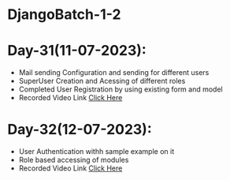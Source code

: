 # DjangoBatch-1-2

# Day-31(11-07-2023):
  - Mail sending Configuration and sending for different users
  - SuperUser Creation and Acessing of different roles
  - Completed User Registration by using existing form and model
  - Recorded Video Link [Click Here](https://drive.google.com/drive/folders/1E9STSEdOfGVduk5AFm0FDa99qSjKonbI?usp=sharing)
# Day-32(12-07-2023):
  - User Authentication withh sample example on it
  - Role based accessing of modules
  - Recorded Video Link [Click Here](https://drive.google.com/file/d/1avU-Oe7sPqrCQsDmFclU-DuS_0pbuMRk/view?usp=sharing)
